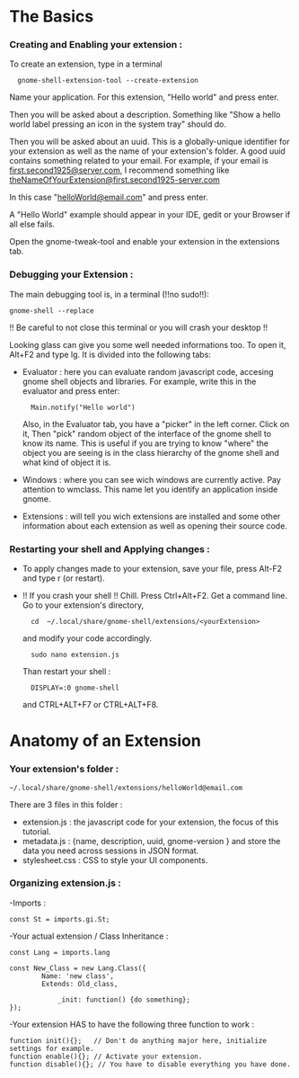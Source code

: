 # The Basics
### Creating and Enabling your extension :
To create an extension, type in a terminal 

      gnome-shell-extension-tool --create-extension
      
Name your application. For this extension, "Hello world" and press enter.

Then you will be asked about a description. Something like "Show a hello world label pressing an icon in the system tray" should do.

Then you will be asked about an uuid. This is a globally-unique identifier for your extension as well as the name of your extension's folder.
A good uuid contains something related to your email. For example, if your email is first.second1925@server.com, I recommend something like theNameOfYourExtension@first.second1925-server.com

In this case "helloWorld@email.com" and press enter.

A "Hello World" example should appear in your IDE, gedit or your Browser if all else fails.

Open the gnome-tweak-tool and enable your extension in the extensions tab.

### Debugging your Extension :
The main debugging tool is, in a terminal (!!no sudo!!):

	gnome-shell --replace  
	
!! Be careful to not close this terminal or you will crash your desktop !!

Looking glass can give you some well needed informations too. To open it, Alt+F2 and type lg.
It is divided into the following tabs: 
- Evaluator : here you can evaluate random javascript code, accesing gnome shell objects and libraries. For example, write this in the evaluator and press enter:
 	
		Main.notify("Hello world")
	
	Also, in the Evaluator tab, you have a "picker" in the left corner. Click on it, Then "pick" random object of the interface of the gnome shell to know its name. This is useful if you are trying to know "where" the object you are seeing is in the class hierarchy of the gnome shell and what kind of object it is.
- Windows : where you can see wich windows are currently active. Pay attention to wmclass. This name let you identify an application inside gnome.
- Extensions : will tell you wich extensions are installed and some other information about each extension as well as opening their source code.

### Restarting your shell and Applying changes :
- To apply changes made to your extension, save your file, press Alt-F2 and type r (or restart).

- !! If you crash your shell !!
	Chill. Press Ctrl+Alt+F2. Get a command line.
	Go to your extension's directory,
 	
		cd  ~/.local/share/gnome-shell/extensions/<yourExtension> 
	and modify your code accordingly.

		sudo nano extension.js
	Than restart your shell :

		DISPLAY=:0 gnome-shell
	and CTRL+ALT+F7 or CTRL+ALT+F8.

# Anatomy of an Extension
### Your extension's folder :

	~/.local/share/gnome-shell/extensions/helloWorld@email.com
    
There are 3 files in this folder :
- extension.js : the javascript code for your extension, the focus of this tutorial.
- metadata.js : {name, description, uuid, gnome-version } and store the data you need across sessions in JSON format.
- stylesheet.css : CSS to style your UI components.

### Organizing extension.js :
-Imports :

	const St = imports.gi.St;  

-Your actual extension / Class Inheritance :

	const Lang = imports.lang

	const New_Class = new Lang.Class({
    		Name: 'new class',
    		Extends: Old_class,
 
        		_init: function() {do something};
	});

-Your extension HAS to have the following three function to work : 

	function init(){};   // Don't do anything major here, initialize settings for example. 
	function enable(){}; // Activate your extension.
	function disable(){}; // You have to disable everything you have done. 
